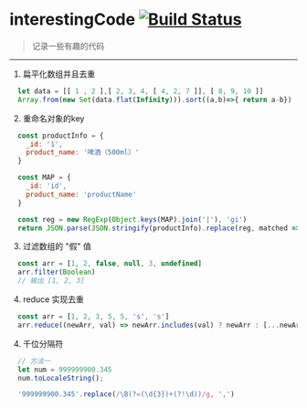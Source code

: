 # interestingCode [![Build Status](https://travis-ci.org/yangsenlin/snsdemo.svg?branch=master)](https://travis-ci.org/liyang0612/interestingCode)
> 记录一些有趣的代码

------------


1. 扁平化数组并且去重

```javascript
  let data = [[ 1 , 2 ],[ 2, 3, 4, [ 4, 2, 7 ]], [ 8, 9, 10 ]]
  Array.from(new Set(data.flat(Infinity))).sort((a,b)=>{ return a-b})
```

2. 重命名对象的key
   
```javascript
  const productInfo = {
    _id: '1',
    product_name: '啤酒（500ml）'
  }

  const MAP = {
    _id: 'id',
    product_name: 'productName'
  }

  const reg = new RegExp(Object.keys(MAP).join('|'), 'gi')
  return JSON.parse(JSON.stringify(productInfo).replace(reg, matched => MAP[matched]))
```

3. 过滤数组的 "假" 值

```javascript
  const arr = [1, 2, false, null, 3, undefined]
  arr.filter(Boolean)
  // 输出 [1, 2, 3]
```

4. reduce 实现去重

```javascript
  const arr = [1, 2, 3, 5, 5, 's', 's']
  arr.reduce((newArr, val) => newArr.includes(val) ? newArr : [...newArr, val], [])
```

4. 千位分隔符

```javascript
  // 方法一
  let num = 999999900.345
  num.toLocaleString();

  '999999900.345'.replace(/\B(?=(\d{3})+(?!\d))/g, ',')
```
